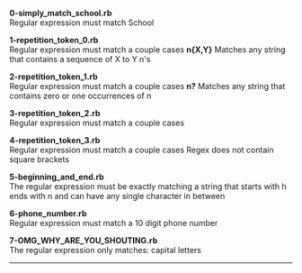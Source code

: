 **0-simply_match_school.rb**<br>
Regular expression must match School

**1-repetition_token_0.rb**<br>
Regular expression must match a couple cases
**n{X,Y}**	Matches any string that contains a sequence of X to Y n's

**2-repetition_token_1.rb**<br>
Regular expression must match a couple cases
**n?**	Matches any string that contains zero or one occurrences of n

**3-repetition_token_2.rb**<br>
Regular expression must match a couple cases
 

**4-repetition_token_3.rb**<br>
Regular expression must match a couple cases
Regex does not contain square brackets

**5-beginning_and_end.rb**<br>
The regular expression must be exactly matching a string that starts with h ends with n and can have any single character in between

**6-phone_number.rb**<br>
Regular expression must match a 10 digit phone number

**7-OMG_WHY_ARE_YOU_SHOUTING.rb**<br>
The regular expression only matches: capital letters

 ****
